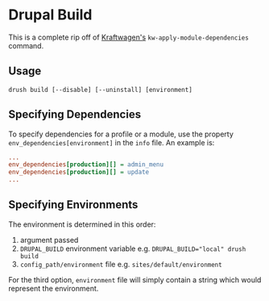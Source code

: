 # Drupal Build

This is a complete rip off of [Kraftwagen's](http://kraftwagen.org/) `kw-apply-module-dependencies` command.

## Usage

`drush build [--disable] [--uninstall] [environment]`

## Specifying Dependencies

To specify dependencies for a profile or a module, use the property `env_dependencies[environment]` in the `info` file. An example is:

```ini
...
env_dependencies[production][] = admin_menu
env_dependencies[production][] = update
...
```

## Specifying Environments

The environment is determined in this order:

1. argument passed
2. `DRUPAL_BUILD` environment variable e.g. `DRUPAL_BUILD="local" drush build`
3. `config_path/environment` file e.g. `sites/default/environment`

For the third option, `environment` file will simply contain a string which would represent the environment.
